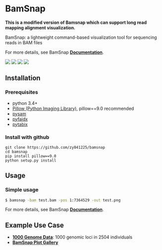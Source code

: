 # BamSnap

**This is a modified version of Bamsnap which can support long read mapping alignment visualization.**
<!--[![Build Status](https://travis-ci.org/bamsnap/bamsnap.svg?branch=develop)](https://travis-ci.org/bamsnap/bamsnap) 
[![Code Health](https://landscape.io/github/bamsnap/bamsnap/develop/landscape.svg?style=flat)](https://landscape.io/github/bamsnap/bamsnap/develop) 
[![Coverage Status](https://img.shields.io/codecov/c/github/bamsnap/bamsnap/develop.svg)](https://codecov.io/github/bamsnap/bamsnap?branch=develop)-->

BamSnap: a lightweight command-based visualization tool for sequencing reads in BAM files

<!--<img src="https://raw.githubusercontent.com/parklab/bamsnap/master/data/ex1/snapfiles/snap_test11.bam_1_715347-715348.png" height=128px width=405px>-->

For more details, see BamSnap [**Documentation**](http://bamsnap.readthedocs.io/en/latest).

[<img src="https://img.shields.io/pypi/v/bamsnap.svg">](https://pypi.org/project/bamsnap/)
[<img src="https://img.shields.io/pypi/dm/bamsnap.svg">](https://pypi.org/project/bamsnap/)
[<img src="https://readthedocs.org/projects/bamsnap/badge/?version=latest">](https://bamsnap.readthedocs.io/)
[<img src="https://img.shields.io/docker/pulls/danielmsk/bamsnap.svg">](https://hub.docker.com/r/danielmsk/bamsnap)

## Installation

### Prerequisites
* python 3.4+
* [Pillow (Python Imaging Library)](https://pypi.org/project/Pillow/), pillow==9.0 recommended 
* [pysam](https://pypi.org/project/pysam/)
* [pyfaidx](https://pypi.org/project/pyfaidx/)
* [pytabix](https://pypi.org/project/pytabix/)


### Install with github

```
git clone https://github.com/zy041225/bamsnap
cd bamsnap
pip install pillow==9.0
python setup.py install
```

## Usage

### Simple usage
```bash
$ bamsnap -bam test.bam -pos 1:7364529 -out test.png
```

For more details, see BamSnap [**Documentation**](http://bamsnap.readthedocs.io/en/latest).


## Example Use Case

* [**1000 Genome Data**](https://bamsnap-1kg.s3.amazonaws.com/index.html): 1000 genomic loci in 2504 individuals
* [**BamSnap Plot Gallery**](https://bamsnap.readthedocs.io/en/latest/gallery.html)





